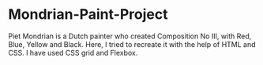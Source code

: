 # Mondrian-Paint-Project
Piet Mondrian is a Dutch painter who created Composition No III, with Red, Blue, Yellow and Black. Here, I tried to recreate it with the help of HTML and CSS. I have used CSS grid and Flexbox.
